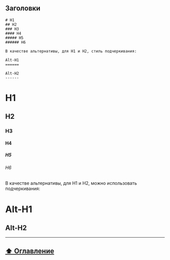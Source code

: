## Заголовки

```
# H1
## H2
### H3
#### H4
##### H5
###### H6

В качестве альтернативы, для H1 и H2, стиль подчеркивания:

Alt-H1
======

Alt-H2
------

```

# H1
## H2
### H3
#### H4
##### H5
###### H6

В качестве альтернативы, для H1 и H2, можно использовать подчеркивания:     

Alt-H1
======

Alt-H2
------
____

## [:arrow_up:  Оглавление](https://github.com/BaturinSS/manual-README.md/blob/main/README.md#оглавление)
